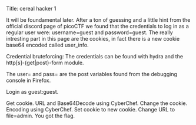 Title: cereal hacker 1

It will be foundamental later. After a ton of guessing and a little hint from the official discord page of picoCTF we found that the credentials to log in as a regular user were: username=guest and password=guest.
The really intresting part in this page are the cookies, in fact there is a new cookie base64 encoded called user_info.

Credential bruteforcing: The credentials can be found with hydra and the http[s]-{get|post}-form module.

The user= and pass= are the post variables found from the debugging console in Firefox.

Login as guest:guest.

Get cookie.
URL and Base64Decode using CyberChef.
Change the cookie.
Encoding using CyberChef.
Set cookie to new cookie.
Change URL to file=admin.
You got the flag.
